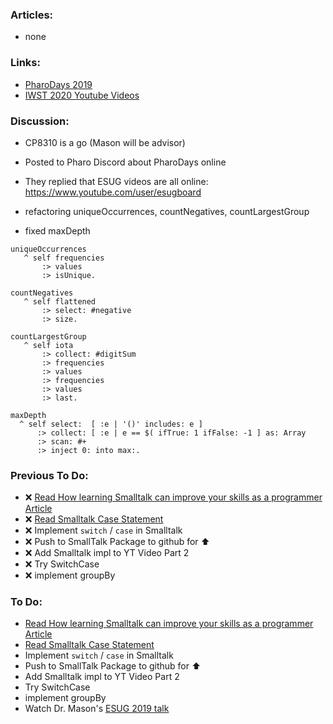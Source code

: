 ### Articles:

* none

### Links:

* [PharoDays 2019](https://pharo.org/2019PharoDays)
* [IWST 2020 Youtube Videos](https://www.youtube.com/playlist?list=PLLDCKIQIizc25pnrIJZv-NsbbT4_Go-du)

### Discussion:

* CP8310 is a go (Mason will be advisor)
* Posted to Pharo Discord about PharoDays online
* They replied that ESUG videos are all online: https://www.youtube.com/user/esugboard

* refactoring uniqueOccurrences, countNegatives, countLargestGroup
* fixed maxDepth

```smalltalk
uniqueOccurrences
   ^ self frequencies
       :> values 
       :> isUnique.

countNegatives
   ^ self flattened
       :> select: #negative
       :> size.

countLargestGroup
   ^ self iota 
       :> collect: #digitSum
       :> frequencies
       :> values 
       :> frequencies 
       :> values
       :> last.
       
maxDepth
  ^ self select:  [ :e | '()' includes: e ]
      :> collect: [ :e | e == $( ifTrue: 1 ifFalse: -1 ] as: Array
      :> scan: #+
      :> inject 0: into max:.
```

### Previous To Do:

* :x: [Read How learning Smalltalk can improve your skills as a programmer Article](https://smalltalkrenaissance.wordpress.com/2016/07/19/how-learning-smalltalk-can-improve-your-skills-as-a-programmer/)
* :x: [Read Smalltalk Case Statement](https://wiki.c2.com/?SmalltalkCaseStatement)
* :x: Implement `switch` / `case` in Smalltalk
* :x: Push to SmallTalk Package to github for :arrow_up:
* :x: Add Smalltalk impl to YT Video Part 2
* :x: Try SwitchCase
* :x: implement groupBy

### To Do:

* [Read How learning Smalltalk can improve your skills as a programmer Article](https://smalltalkrenaissance.wordpress.com/2016/07/19/how-learning-smalltalk-can-improve-your-skills-as-a-programmer/)
* [Read Smalltalk Case Statement](https://wiki.c2.com/?SmalltalkCaseStatement)
* Implement `switch` / `case` in Smalltalk
* Push to SmallTalk Package to github for :arrow_up:
* Add Smalltalk impl to YT Video Part 2
* Try SwitchCase
* implement groupBy
* Watch Dr. Mason's [ESUG 2019 talk](https://youtu.be/2d2otdj66dw)
